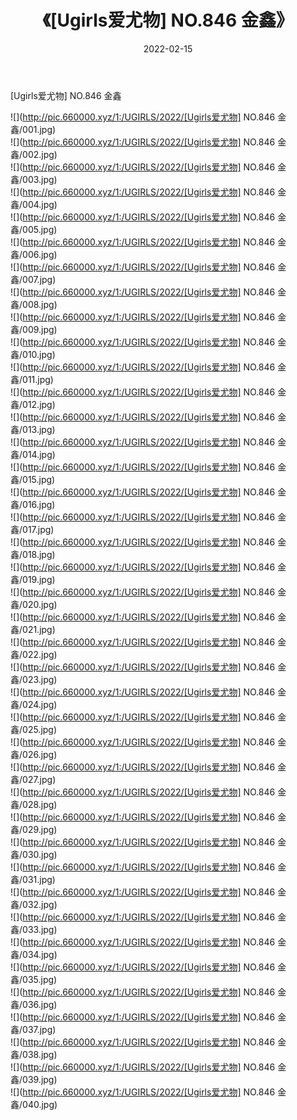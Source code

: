 ﻿---
layout: post
title:  《[Ugirls爱尤物] NO.846 金鑫》
date:   2022-02-15
img: http://pic.660000.xyz/1:/UGIRLS/2022/[Ugirls爱尤物] NO.846 金鑫/000.jpg
categories: [美女, 清纯, 唯美]
---

[Ugirls爱尤物] NO.846 金鑫

 ![](http://pic.660000.xyz/1:/UGIRLS/2022/[Ugirls爱尤物] NO.846 金鑫/001.jpg) <br>![](http://pic.660000.xyz/1:/UGIRLS/2022/[Ugirls爱尤物] NO.846 金鑫/002.jpg) <br>![](http://pic.660000.xyz/1:/UGIRLS/2022/[Ugirls爱尤物] NO.846 金鑫/003.jpg) <br>![](http://pic.660000.xyz/1:/UGIRLS/2022/[Ugirls爱尤物] NO.846 金鑫/004.jpg) <br>![](http://pic.660000.xyz/1:/UGIRLS/2022/[Ugirls爱尤物] NO.846 金鑫/005.jpg) <br>![](http://pic.660000.xyz/1:/UGIRLS/2022/[Ugirls爱尤物] NO.846 金鑫/006.jpg) <br>![](http://pic.660000.xyz/1:/UGIRLS/2022/[Ugirls爱尤物] NO.846 金鑫/007.jpg) <br>![](http://pic.660000.xyz/1:/UGIRLS/2022/[Ugirls爱尤物] NO.846 金鑫/008.jpg) <br>![](http://pic.660000.xyz/1:/UGIRLS/2022/[Ugirls爱尤物] NO.846 金鑫/009.jpg) <br>![](http://pic.660000.xyz/1:/UGIRLS/2022/[Ugirls爱尤物] NO.846 金鑫/010.jpg) <br>![](http://pic.660000.xyz/1:/UGIRLS/2022/[Ugirls爱尤物] NO.846 金鑫/011.jpg) <br>![](http://pic.660000.xyz/1:/UGIRLS/2022/[Ugirls爱尤物] NO.846 金鑫/012.jpg) <br>![](http://pic.660000.xyz/1:/UGIRLS/2022/[Ugirls爱尤物] NO.846 金鑫/013.jpg) <br>![](http://pic.660000.xyz/1:/UGIRLS/2022/[Ugirls爱尤物] NO.846 金鑫/014.jpg) <br>![](http://pic.660000.xyz/1:/UGIRLS/2022/[Ugirls爱尤物] NO.846 金鑫/015.jpg) <br>![](http://pic.660000.xyz/1:/UGIRLS/2022/[Ugirls爱尤物] NO.846 金鑫/016.jpg) <br>![](http://pic.660000.xyz/1:/UGIRLS/2022/[Ugirls爱尤物] NO.846 金鑫/017.jpg) <br>![](http://pic.660000.xyz/1:/UGIRLS/2022/[Ugirls爱尤物] NO.846 金鑫/018.jpg) <br>![](http://pic.660000.xyz/1:/UGIRLS/2022/[Ugirls爱尤物] NO.846 金鑫/019.jpg) <br>![](http://pic.660000.xyz/1:/UGIRLS/2022/[Ugirls爱尤物] NO.846 金鑫/020.jpg) <br>![](http://pic.660000.xyz/1:/UGIRLS/2022/[Ugirls爱尤物] NO.846 金鑫/021.jpg) <br>![](http://pic.660000.xyz/1:/UGIRLS/2022/[Ugirls爱尤物] NO.846 金鑫/022.jpg) <br>![](http://pic.660000.xyz/1:/UGIRLS/2022/[Ugirls爱尤物] NO.846 金鑫/023.jpg) <br>![](http://pic.660000.xyz/1:/UGIRLS/2022/[Ugirls爱尤物] NO.846 金鑫/024.jpg) <br>![](http://pic.660000.xyz/1:/UGIRLS/2022/[Ugirls爱尤物] NO.846 金鑫/025.jpg) <br>![](http://pic.660000.xyz/1:/UGIRLS/2022/[Ugirls爱尤物] NO.846 金鑫/026.jpg) <br>![](http://pic.660000.xyz/1:/UGIRLS/2022/[Ugirls爱尤物] NO.846 金鑫/027.jpg) <br>![](http://pic.660000.xyz/1:/UGIRLS/2022/[Ugirls爱尤物] NO.846 金鑫/028.jpg) <br>![](http://pic.660000.xyz/1:/UGIRLS/2022/[Ugirls爱尤物] NO.846 金鑫/029.jpg) <br>![](http://pic.660000.xyz/1:/UGIRLS/2022/[Ugirls爱尤物] NO.846 金鑫/030.jpg) <br>![](http://pic.660000.xyz/1:/UGIRLS/2022/[Ugirls爱尤物] NO.846 金鑫/031.jpg) <br>![](http://pic.660000.xyz/1:/UGIRLS/2022/[Ugirls爱尤物] NO.846 金鑫/032.jpg) <br>![](http://pic.660000.xyz/1:/UGIRLS/2022/[Ugirls爱尤物] NO.846 金鑫/033.jpg) <br>![](http://pic.660000.xyz/1:/UGIRLS/2022/[Ugirls爱尤物] NO.846 金鑫/034.jpg) <br>![](http://pic.660000.xyz/1:/UGIRLS/2022/[Ugirls爱尤物] NO.846 金鑫/035.jpg) <br>![](http://pic.660000.xyz/1:/UGIRLS/2022/[Ugirls爱尤物] NO.846 金鑫/036.jpg) <br>![](http://pic.660000.xyz/1:/UGIRLS/2022/[Ugirls爱尤物] NO.846 金鑫/037.jpg) <br>![](http://pic.660000.xyz/1:/UGIRLS/2022/[Ugirls爱尤物] NO.846 金鑫/038.jpg) <br>![](http://pic.660000.xyz/1:/UGIRLS/2022/[Ugirls爱尤物] NO.846 金鑫/039.jpg) <br>![](http://pic.660000.xyz/1:/UGIRLS/2022/[Ugirls爱尤物] NO.846 金鑫/040.jpg) <br>
